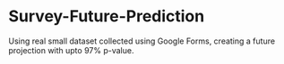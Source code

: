 # Survey-Future-Prediction
Using real small dataset collected using Google Forms, creating a future projection with upto 97% p-value.
